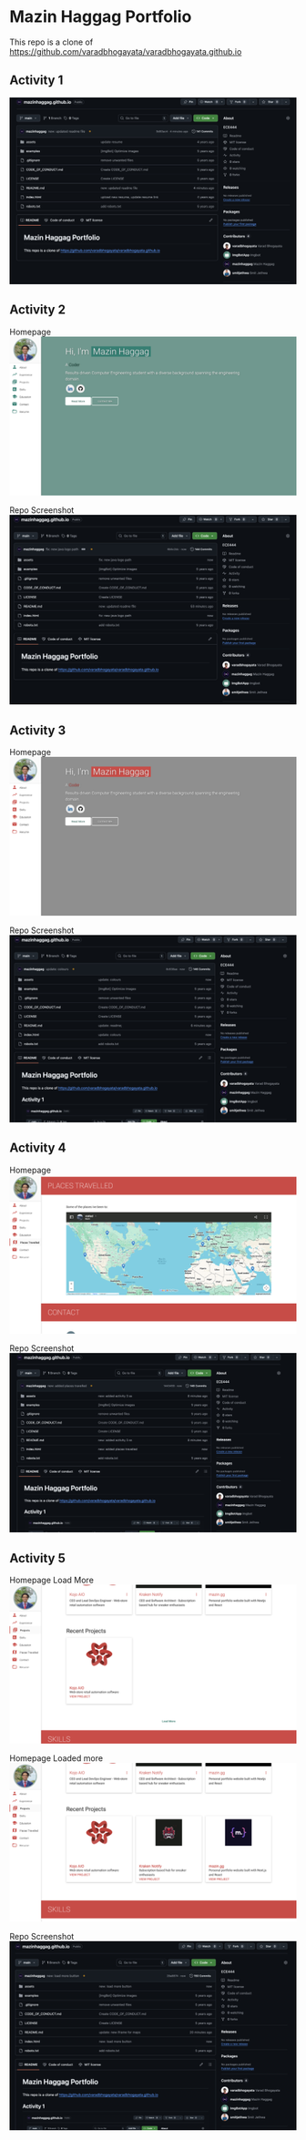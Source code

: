 # Mazin Haggag Portfolio

This repo is a clone of https://github.com/varadbhogayata/varadbhogayata.github.io

## Activity 1

![Repository Screenshot](assets/img/screenshots/activity_1.jpg)

## Activity 2

Homepage
![Activity 2 Homepage](assets/img/screenshots/activity2_2.jpg)

Repo Screenshot
![Activity 2 repo](assets/img/screenshots/activity2.jpg)

## Activity 3

Homepage
![Activity 3 Homepage](assets/img/screenshots/activity3_homepage.jpg)

Repo Screenshot
![Activity 3 Repo](assets/img/screenshots/activity3_repo.jpg)

## Activity 4

Homepage
![Activity 4 Homepage](assets/img/screenshots/activity4_homepage.jpg)

Repo Screenshot
![Activity 3 Repo](assets/img/screenshots/activity4_repo.jpg)

## Activity 5

Homepage Load More
![Activity 4 Homepage](assets/img/screenshots/activity5_homepage.jpg)

Homepage Loaded more
![Activity 4 Homepage](assets/img/screenshots/activity5_homepage2.jpg)

Repo Screenshot
![Activity 3 Repo](assets/img/screenshots/activity5_repo.jpg)
